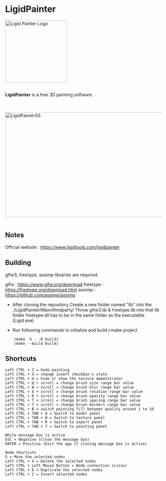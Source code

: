 # LigidPainter

<img src="https://raw.githubusercontent.com/mert-tetik/LigidPainter/.gh_resources/logo-1080x.png" width="200" alt="Ligid Painter Logo"><br><br>

**LigidPainter**  is a free 3D painting software.

<br><br><img src="https://raw.githubusercontent.com/mert-tetik/LigidPainter/.gh_resources/lpss.jpg" width="600" height="337" alt="LigidPainterSS"><br><br>

## Notes
Official website : https://www.ligidtools.com/ligidpainter

## Building
glfw3, freetype, assimp libraries are required.

glfw : https://www.glfw.org/download
freetype : https://freetype.org/download.html
assimp : https://github.com/assimp/assimp

- After cloning the repository
    Create a new folder named "lib" into the ./LigidPainter/Main/thirdparty/
    Throw glfw3.lib & freetype.lib into that lib folder
    freetype.dll has to be in the same folder as the executable (Ligid.exe)

- Run following commands to initialize and build cmake project
```
    cmake -S . -B build/
    cmake --build build/
```

## Shortcuts
    Left CTRL + Z = Undo painting
    Left CTRL + X = change invert checkbox's state
    Left CTRL + H = hide or show the texture demonstrator
    Left CTRL + Q + scroll = change brush size range bar value
    Left CTRL + W + scroll = change brush blur range bar value
    Left CTRL + E + scroll = change brush rotation range bar value
    Left CTRL + R + scroll = change brush opacity range bar value
    Left CTRL + T + scroll = change brush spacing range bar value
    Left CTRL + Y + scroll = change brush borders range bar value
    Left CTRL + B = switch painting fill between quality around 1 to 10 
    Left CTRL + TAB + Q = Switch to model panel
    Left CTRL + TAB + W = Switch to texture panel
    Left CTRL + TAB + R = Switch to export panel
    Left CTRL + TAB + T = Switch to painting panel

    While message box is active
    ESC = Negative (Close the message box)
    ENTER = Positive (Exit the app if closing message box is active) 

    Node Shortcuts
    G = Move the selected nodes
    Left CTRL + X = Delete the selected nodes
    Left CTRL + Left Mouse Button = Node connection scissor
    Left CTRL + D = Duplicate the selected nodes
    Left CTRL + I = Invert selected nodes
